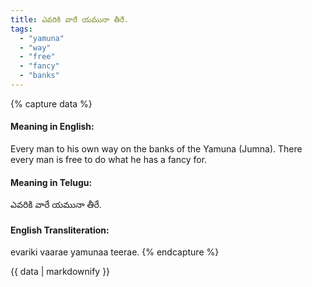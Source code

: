 ```yaml
---
title: ఎవరికి వారే యమునా తీరే.
tags:
  - "yamuna"
  - "way"
  - "free"
  - "fancy"
  - "banks"
---
```


{% capture data %}
#### Meaning in English:
Every man to his own way on the banks of the Yamuna (Jumna).
There every man is free to do what he has a fancy for.

#### Meaning in Telugu:
ఎవరికి వారే యమునా తీరే.

#### English Transliteration:
evariki vaarae yamunaa teerae.
{% endcapture %}

{{ data | markdownify }}


